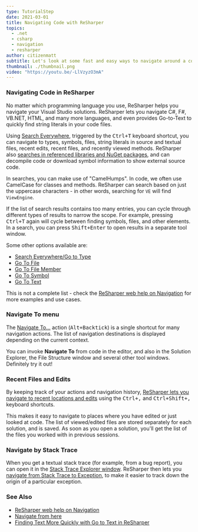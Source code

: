 ```yaml
---
type: TutorialStep
date: 2021-03-01
title: Navigating Code with ReSharper
topics:
  - .net
  - csharp
  - navigation
  - resharper
author: citizenmatt
subtitle: Let's look at some fast and easy ways to navigate around a code base.
thumbnail: ./thumbnail.png
video: "https://youtu.be/-LlVzyzO3mA"
---
```


### Navigating Code in ReSharper

No matter which programming language you use, ReSharper helps you navigate your Visual Studio solutions. ReSharper lets you navigate C#, F#, VB.NET, HTML, and many more languages, and even provides Go-to-Text to quickly find string literals in your code files.

Using [Search Everywhere](https://www.jetbrains.com/help/resharper/Navigation_and_Search__Go_to_Type.html), triggered by the <kbd>Ctrl+T</kbd> keyboard shortcut, you can navigate to types, symbols, files, string literals in source and textual files, recent edits, recent files, and recently viewed methods.
ReSharper also [searches in referenced libraries and NuGet packages](https://www.jetbrains.com/help/resharper/Navigation_and_Search__Navigating_to_External_Sources.html), and can decompile code or download symbol information to show external source code.

In searches, you can make use of "CamelHumps". In code, we often use CamelCase for classes and methods. ReSharper can search based on just the uppercase characters - in other words, searching for `VE` will find `ViewEngine`.

If the list of search results contains too many entries, you can cycle through different types of results to narrow the scope. For example, pressing <kbd>Ctrl+T</kbd> again will cycle between finding symbols, files, and other elements.
In a search, you can press <kbd>Shift+Enter</kbd> to open results in a separate tool window.

Some other options available are:

- [Search Everywhere/Go to Type](https://www.jetbrains.com/help/resharper/Navigation_and_Search__Go_to_Type.html)
- [Go To File](https://www.jetbrains.com/help/resharper/Navigation_and_Search__Go_to_File.html)
- [Go To File Member](https://www.jetbrains.com/help/resharper/Navigation_and_Search__Go_to_File_Member.html)
- [Go To Symbol](https://www.jetbrains.com/help/resharper/Navigation_and_Search__Go_to_Symbol.html)
- [Go To Text](https://www.jetbrains.com/help/resharper/Navigation_and_Search_Go_to_Text.html)

This is not a complete list - check the [ReSharper web help on Navigation](https://www.jetbrains.com/help/resharper/Navigation_and_Search__Index.html) for more examples and use cases.

### Navigate To menu

The [Navigate To...](https://www.jetbrains.com/help/resharper/Navigation_and_Search__Navigate_from_Here.html) action (<kbd>Alt+Backtick</kbd>) is a single shortcut for many navigation actions. The list of navigation destinations is displayed depending on the current context.

You can invoke **Navigate To** from code in the editor, and also in the Solution Explorer, the File Structure window and several other tool windows. Definitely try it out!

### Recent Files and Edits

By keeping track of your actions and navigation history, [ReSharper lets you navigate to recent locations and edits](https://www.jetbrains.com/help/resharper/Navigation_and_Search__Navigating_to_Recent_Locations.html) using the <kbd>Ctrl+,</kbd> and <kbd>Ctrl+Shift+,</kbd> keyboard shortcuts.

This makes it easy to navigate to places where you have edited or just looked at code. The list of viewed/edited files are stored separately for each solution, and is saved. As soon as you open a solution, you'll get the list of the files you worked with in previous sessions.

### Navigate by Stack Trace

When you get a textual stack trace (for example, from a bug report), you can open it in the [Stack Trace Explorer window](https://www.jetbrains.com/help/resharper/Reference__Windows__Stack_Trace_Explorer.html).
ReSharper then lets you [navigate from Stack Trace to Exception](https://www.jetbrains.com/help/resharper/Navigation_and_Search__Navigating_to_Exception.html), to make it easier to track down the origin of a particular exception.

### See Also

- [ReSharper web help on Navigation](https://www.jetbrains.com/help/resharper/Navigation_and_Search__Index.html)
- [Navigate from here](https://www.jetbrains.com/help/resharper/Navigation_and_Search__Navigate_from_Here.html)
- [Finding Text More Quickly with Go to Text in ReSharper](https://blog.jetbrains.com/dotnet/2020/10/12/finding-text-more-quickly-with-go-to-text-in-resharper/)
